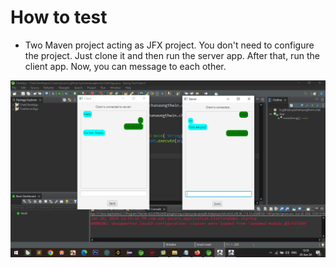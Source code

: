 # How to test

- Two Maven project acting as JFX project. You don't need to configure the project. Just clone it and then run the server app. After that, run the client app. Now, you can message to each other.

<img src="images/chat-app.png" alt="Person with 4 attributes, ER Diagram">